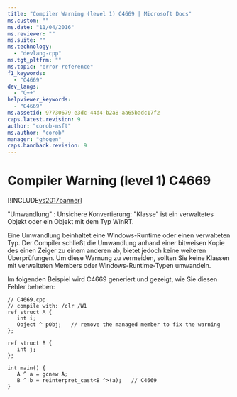 ```yaml
---
title: "Compiler Warning (level 1) C4669 | Microsoft Docs"
ms.custom: ""
ms.date: "11/04/2016"
ms.reviewer: ""
ms.suite: ""
ms.technology: 
  - "devlang-cpp"
ms.tgt_pltfrm: ""
ms.topic: "error-reference"
f1_keywords: 
  - "C4669"
dev_langs: 
  - "C++"
helpviewer_keywords: 
  - "C4669"
ms.assetid: 97730679-e3dc-44d4-b2a8-aa65badc17f2
caps.latest.revision: 9
author: "corob-msft"
ms.author: "corob"
manager: "ghogen"
caps.handback.revision: 9
---
```

# Compiler Warning (level 1) C4669
[!INCLUDE[vs2017banner](../../assembler/inline/includes/vs2017banner.md)]

"Umwandlung" : Unsichere Konvertierung: "Klasse" ist ein verwaltetes Objekt oder ein Objekt mit dem Typ WinRT.  
  
 Eine Umwandlung beinhaltet eine Windows\-Runtime oder einen verwalteten Typ.  Der Compiler schließt die Umwandlung anhand einer bitweisen Kopie des einen Zeiger zu einem anderen ab, bietet jedoch keine weiteren Überprüfungen.  Um diese Warnung zu vermeiden, sollten Sie keine Klassen mit verwalteten Members oder Windows\-Runtime\-Typen umwandeln.  
  
 Im folgenden Beispiel wird C4669 generiert und gezeigt, wie Sie diesen Fehler beheben:  
  
```  
// C4669.cpp  
// compile with: /clr /W1  
ref struct A {  
   int i;  
   Object ^ pObj;   // remove the managed member to fix the warning  
};  
  
ref struct B {  
   int j;  
};  
  
int main() {  
   A ^ a = gcnew A;  
   B ^ b = reinterpret_cast<B ^>(a);   // C4669  
}  
```